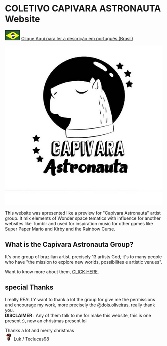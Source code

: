 # COLETIVO CAPIVARA ASTRONAUTA Website

![Bandeira do Brasil](/img/brasil.png) [Clique Aqui para ler a descrição em português (Brasil)](LEIAME.md)   

![Icone - Capivara Astronauta](/img/Icone_CapivaraAstronauta.png)   

This website was apresented like a preview for "Capivara Astronauta" artist group. It mix elements of Wonder space tematics with influence for another websites like Tumblr and used for inspiration music for other games like Super Paper Mario and Kirby and the Rainbow Curse.   

## What is the Capivara Astronauta Group?

It's one group of brazilian artist, precisely 13 artists ~~God, it's to many people~~ who have "the mission to explore new worlds, possibilites e artistic venues".

Want to know more about them, [CLICK HERE](https://www.instagram.com/capivaraastronauta/).

## special Thanks

I really REALLY want to thank a lot the group for give me the permissions and encourage my work, more precisely the [@dois.oliveiras](https://www.instagram.com/dois.oliveiras/), really thank you.  
**DISCLAIMER** : Any of them talk to me for make this website, this is one present :), ~~now an christmas present lol~~


Thanks a lot and merry christmas  
![](/img/Meet.gif) Luk / Teclucas98